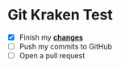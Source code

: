 # Git Kraken Test
- [x] Finish my [**changes**](http://www.google.com)
- [ ] Push my commits to GitHub
- [ ] Open a pull request
